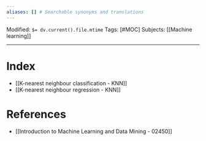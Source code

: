```yaml
---
aliases: [] # Searchable synonyms and translations
---
```

Modified: `$= dv.current().file.mtime`
Tags: [#MOC]
Subjects: [[Machine learning]]
****


# Index
- [[K-nearest neighbour classification - KNN]]
- [[K-nearest neighbour regression - KNN]]

# References
- [[Introduction to Machine Learning and Data Mining - 02450]]